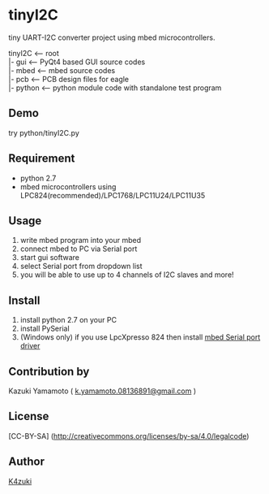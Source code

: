 tinyI2C
=======

tiny UART-I2C converter project using mbed microcontrollers.

tinyI2C       <-- root  
  |- gui       <-- PyQt4 based GUI source codes  
  |- mbed      <-- mbed source codes  
  |- pcb       <-- PCB design files for eagle  
  |- python    <-- python module code with standalone test program  

## Demo
  try python/tinyI2C.py

## Requirement
* python 2.7
* mbed microcontrollers using LPC824(recommended)/LPC1768/LPC11U24/LPC11U35

## Usage
1. write mbed program into your mbed
2. connect mbed to PC via Serial port
3. start gui software
4. select Serial port from dropdown list
5. you will be able to use up to 4 channels of I2C slaves and more!

## Install
1. install python 2.7 on your PC
2. install PySerial
3. (Windows only) if you use LpcXpresso 824 then install [mbed Serial port driver](http://developer.mbed.org/handbook/Windows-serial-configuration)

## Contribution by
Kazuki Yamamoto ( <k.yamamoto.08136891@gmail.com> )

## License
[CC-BY-SA] (http://creativecommons.org/licenses/by-sa/4.0/legalcode)

## Author

[K4zuki](https://github.com/K4zuki)
